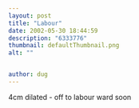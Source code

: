 ```yaml
---
layout: post
title: "Labour"
date: 2002-05-30 18:44:59
description: "6333776"
thumbnail: defaultThumbnail.png
alt: ""


author: dug
---
```


<p>4cm dilated - off to labour ward soon</p>
